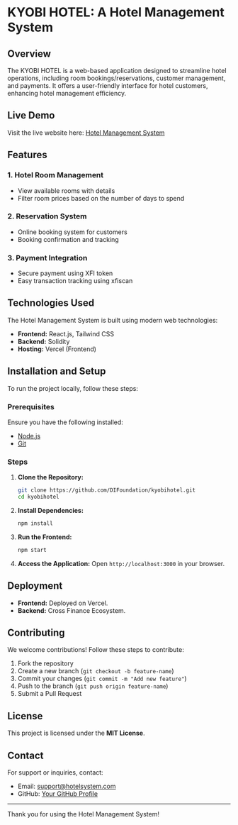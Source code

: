 # KYOBI HOTEL: A Hotel Management System

## Overview
The KYOBI HOTEL is a web-based application designed to streamline hotel operations, including room bookings/reservations, customer management, and payments. It offers a user-friendly interface for hotel customers, enhancing hotel management efficiency.

## Live Demo
Visit the live website here: [Hotel Management System](https://kyobihotel.vercel.app/)

## Features
### 1. **Hotel Room Management**
   - View available rooms with details
   - Filter room prices based on the number of days to spend

### 2. **Reservation System**
   - Online booking system for customers
   - Booking confirmation and tracking

### 3. **Payment Integration**
   - Secure payment using XFI token
   - Easy transaction tracking using xfiscan

## Technologies Used
The Hotel Management System is built using modern web technologies:

- **Frontend:** React.js, Tailwind CSS
- **Backend:** Solidity
- **Hosting:** Vercel (Frontend)

## Installation and Setup
To run the project locally, follow these steps:

### Prerequisites
Ensure you have the following installed:
- [Node.js](https://nodejs.org/)
- [Git](https://git-scm.com/)

### Steps
1. **Clone the Repository:**
   ```bash
   git clone https://github.com/DIFoundation/kyobihotel.git
   cd kyobihotel
   ```

2. **Install Dependencies:**
   ```bash
   npm install
   ```

4. **Run the Frontend:**
   ```bash
   npm start
   ```

5. **Access the Application:**
   Open `http://localhost:3000` in your browser.

## Deployment
- **Frontend:** Deployed on Vercel.
- **Backend:** Cross Finance Ecosystem.

## Contributing
We welcome contributions! Follow these steps to contribute:
1. Fork the repository
2. Create a new branch (`git checkout -b feature-name`)
3. Commit your changes (`git commit -m "Add new feature"`)
4. Push to the branch (`git push origin feature-name`)
5. Submit a Pull Request

## License
This project is licensed under the **MIT License**.

## Contact
For support or inquiries, contact:
- Email: support@hotelsystem.com
- GitHub: [Your GitHub Profile](https://github.com/DIFoundation)

---

Thank you for using the Hotel Management System!
